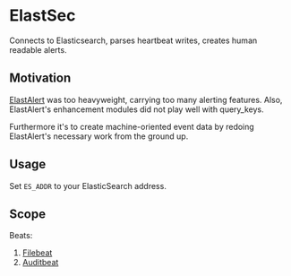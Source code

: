 # ElastSec

Connects to Elasticsearch, parses heartbeat writes, creates human readable alerts.

## Motivation

[ElastAlert](https://github.com/Yelp/elastalert) was too heavyweight, carrying too many alerting features. Also, ElastAlert's enhancement modules did not play well
with query_keys.

Furthermore it's to create machine-oriented event data by redoing ElastAlert's necessary work from the ground up.

## Usage

Set `ES_ADDR` to your ElasticSearch address.

## Scope

Beats:

1. [Filebeat](https://www.elastic.co/products/beats/filebeat)
2. [Auditbeat](https://www.elastic.co/products/beats/auditbeat)
